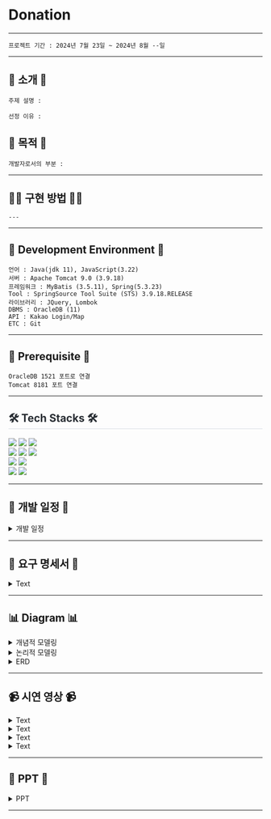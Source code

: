 # Donation

***

```
프로젝트 기간 : 2024년 7월 23일 ~ 2024년 8월 --일
```
***


## 📌 소개 📌
```
주제 설명 : 
```

```
선정 이유 :

```
## 👀 목적 👀

```
개발자로서의 부분 :
```
<hr>

## 👨‍💻 구현 방법 👩‍💻
```
---
```

<hr>



## 🔧 Development Environment 🔧
```
언어 : Java(jdk 11), JavaScript(3.22)
서버 : Apache Tomcat 9.0 (3.9.18)
프레임워크 : MyBatis (3.5.11), Spring(5.3.23)
Tool : SpringSource Tool Suite (STS) 3.9.18.RELEASE
라이브러리 : JQuery, Lombok
DBMS : OracleDB (11)
API : Kakao Login/Map
ETC : Git
```

<hr>

## 🔔 Prerequisite 🔔
```
OracleDB 1521 포트로 연결 
Tomcat 8181 포트 연결
```

<hr>

<div style="text-align: left;">
    <h2 style="border-bottom: 1px solid #d8dee4; color: #282d33;">🛠️ Tech Stacks 🛠️</h2> 
<img src="https://img.shields.io/badge/HTML5-E34F26?style=for-the-badge&logo=HTML5&logoColor=white">
<img src="https://img.shields.io/badge/CSS3-1572B6?style=for-the-badge&logo=CSS3&logoColor=white">
<img src="https://img.shields.io/badge/Java-007396?style=for-the-badge&logo=Java&logoColor=white">     
    
<br>

<img src="https://img.shields.io/badge/Javascript-F7DF1E?style=for-the-badge&logo=Javascript&logoColor=white">
<img src="https://img.shields.io/badge/jquery-%230769AD.svg?style=for-the-badge&logo=jquery&logoColor=white">
<img src="https://img.shields.io/badge/Oracle-F80000?style=for-the-badge&logo=Oracle&logoColor=white">
<br>
<img src="https://img.shields.io/badge/Git-F05032?style=for-the-badge&logo=Git&logoColor=white">
<img src="https://img.shields.io/badge/Github-181717?style=for-the-badge&logo=Github&logoColor=white">
<br>
<img src="https://img.shields.io/badge/Apache Tomcat-F8DC75?style=for-the-badge&logo=Apache Tomcat&logoColor=white">
<img src="https://img.shields.io/badge/Notion-000000?style=for-the-badge&logo=Notion&logoColor=white">
</div>

<hr>


## 📅 개발 일정 📅
<details><summary>개발 일정</summary>
      
  ![개발 일정표](https://github.com/Chordingg/2024_Spring_Project_Doong-doong/assets/157094467/d833c2fd-eefa-48ed-b19b-5aeb69c87f57)

</details>

<hr>

## 📝 요구 명세서 📝

<details><summary>Text</summary>
    <div></div>
</details>

<hr>

## 📊 Diagram 📊

<details><summary>개념적 모델링</summary>
   
</details>

<details><summary>논리적 모델링</summary>

</details>
   
<details><summary>ERD</summary>
    
</details>

<hr>

## 📹 시연 영상 📹

<details><summary>Text</summary>

<h3>Test</h3>


</details>


<details><summary>Text</summary>

<h3>test</h3>

</details>


<details><summary>Text</summary>

<h3>test</h3>

</details>


<details><summary>Text</summary>

<h3>주문 현황</h3>

</details>


<hr>

## 📂 PPT 📂

<details><summary>PPT</summary>
     <div></div>
</details>

<hr> 

